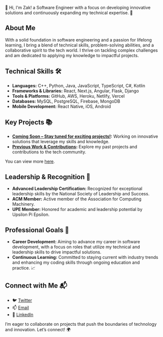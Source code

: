 👋 Hi, I'm Zak! a Software Engineer with a focus on developing innovative solutions and continuously expanding my technical expertise. 🚀

## About Me
With a solid foundation in software engineering and a passion for lifelong learning, I bring a blend of technical skills, problem-solving abilities, and a collaborative spirit to the tech world. I thrive on tackling complex challenges and am dedicated to applying my knowledge to impactful projects.

## Technical Skills 🛠️
- **Languages:** C++, Python, Java, JavaScript, TypeScript, C#, Kotlin
- **Frameworks & Libraries:** React, Next.js, Angular, Flask, Django
- **Tools & Platforms:** GitHub, AWS, Heroku, Netlify, Vercel
- **Databases:** MySQL, PostgreSQL, Firebase, MongoDB
- **Mobile Development:** React Native, iOS, Android

## Key Projects 📚
- **[Coming Soon – Stay tuned for exciting projects!](#):** Working on innovative solutions that leverage my skills and knowledge.
- **[Previous Work & Contributions](#):** Explore my past projects and contributions to the tech community.

You can view more [here](https://github.com/levisstrauss).

## Leadership & Recognition 🌟
- **Advanced Leadership Certification:** Recognized for exceptional leadership skills by the National Society of Leadership and Success.
- **ACM Member:** Active member of the Association for Computing Machinery.
- **UPE Member:** Honored for academic and leadership potential by Upsilon Pi Epsilon.

## Professional Goals 🚀
- **Career Development:** Aiming to advance my career in software development, with a focus on roles that utilize my technical and leadership skills to drive impactful solutions.
- **Continuous Learning:** Committed to staying current with industry trends and enhancing my coding skills through ongoing education and practice. 📈

## Connect with Me 📬
- 🐦 [Twitter](https://twitter.com/codemon91)
- 📫 [Email](mailto:levisstrauss11@yahoo.com)
- 🔗 [LinkedIn](https://www.linkedin.com/in/codemon)

I’m eager to collaborate on projects that push the boundaries of technology and innovation. Let’s connect! 🌍
